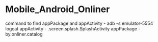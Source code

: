 # Mobile_Android_Onliner
command to find appPackage and appActivity - adb -s emulator-5554 logcat
appActivity - .screen.splash.SplashActivity
appPackage - by.onliner.catalog
